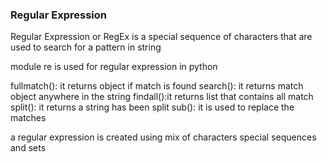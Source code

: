 ### Regular Expression
Regular Expression or RegEx is a special sequence of characters that are used to search for a pattern in string

module re is used for regular expression in python

fullmatch(): it returns object if match is found
search(): it returns match object anywhere in the string
findall():it returns list that contains all match
split(): it returns a string has been split
sub(): it is used to replace the matches

a regular expression is created using mix of characters special sequences and sets
